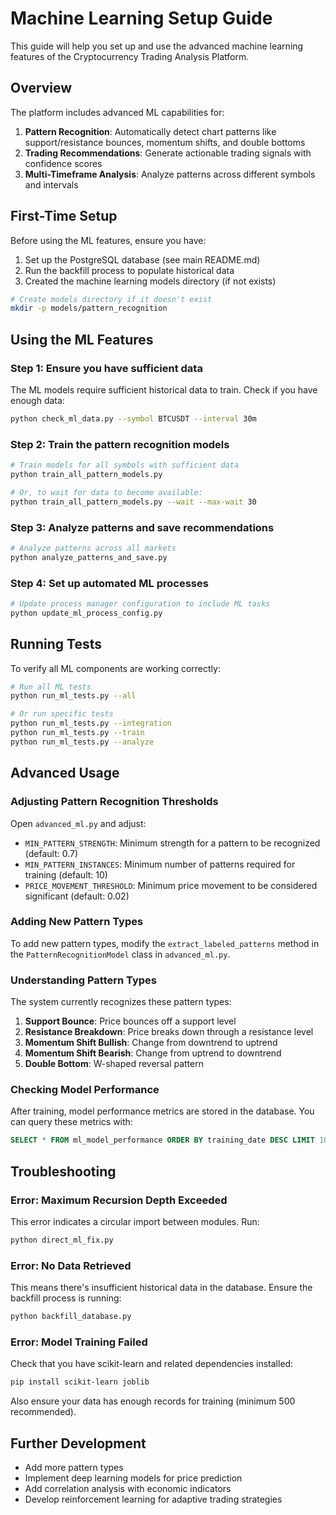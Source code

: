 # Machine Learning Setup Guide

This guide will help you set up and use the advanced machine learning features of the Cryptocurrency Trading Analysis Platform.

## Overview

The platform includes advanced ML capabilities for:

1. **Pattern Recognition**: Automatically detect chart patterns like support/resistance bounces, momentum shifts, and double bottoms
2. **Trading Recommendations**: Generate actionable trading signals with confidence scores
3. **Multi-Timeframe Analysis**: Analyze patterns across different symbols and intervals

## First-Time Setup

Before using the ML features, ensure you have:

1. Set up the PostgreSQL database (see main README.md)
2. Run the backfill process to populate historical data
3. Created the machine learning models directory (if not exists)

```bash
# Create models directory if it doesn't exist
mkdir -p models/pattern_recognition
```

## Using the ML Features

### Step 1: Ensure you have sufficient data

The ML models require sufficient historical data to train. Check if you have enough data:

```bash
python check_ml_data.py --symbol BTCUSDT --interval 30m
```

### Step 2: Train the pattern recognition models

```bash
# Train models for all symbols with sufficient data
python train_all_pattern_models.py

# Or, to wait for data to become available:
python train_all_pattern_models.py --wait --max-wait 30
```

### Step 3: Analyze patterns and save recommendations

```bash
# Analyze patterns across all markets
python analyze_patterns_and_save.py
```

### Step 4: Set up automated ML processes

```bash
# Update process manager configuration to include ML tasks
python update_ml_process_config.py
```

## Running Tests

To verify all ML components are working correctly:

```bash
# Run all ML tests
python run_ml_tests.py --all

# Or run specific tests
python run_ml_tests.py --integration
python run_ml_tests.py --train
python run_ml_tests.py --analyze
```

## Advanced Usage

### Adjusting Pattern Recognition Thresholds

Open `advanced_ml.py` and adjust:

- `MIN_PATTERN_STRENGTH`: Minimum strength for a pattern to be recognized (default: 0.7)
- `MIN_PATTERN_INSTANCES`: Minimum number of patterns required for training (default: 10)
- `PRICE_MOVEMENT_THRESHOLD`: Minimum price movement to be considered significant (default: 0.02)

### Adding New Pattern Types

To add new pattern types, modify the `extract_labeled_patterns` method in the `PatternRecognitionModel` class in `advanced_ml.py`.

### Understanding Pattern Types

The system currently recognizes these pattern types:

1. **Support Bounce**: Price bounces off a support level
2. **Resistance Breakdown**: Price breaks down through a resistance level
3. **Momentum Shift Bullish**: Change from downtrend to uptrend
4. **Momentum Shift Bearish**: Change from uptrend to downtrend
5. **Double Bottom**: W-shaped reversal pattern

### Checking Model Performance

After training, model performance metrics are stored in the database. You can query these metrics with:

```sql
SELECT * FROM ml_model_performance ORDER BY training_date DESC LIMIT 10;
```

## Troubleshooting

### Error: Maximum Recursion Depth Exceeded

This error indicates a circular import between modules. Run:

```bash
python direct_ml_fix.py
```

### Error: No Data Retrieved

This means there's insufficient historical data in the database. Ensure the backfill process is running:

```bash
python backfill_database.py
```

### Error: Model Training Failed

Check that you have scikit-learn and related dependencies installed:

```bash
pip install scikit-learn joblib
```

Also ensure your data has enough records for training (minimum 500 recommended).

## Further Development

- Add more pattern types
- Implement deep learning models for price prediction
- Add correlation analysis with economic indicators
- Develop reinforcement learning for adaptive trading strategies